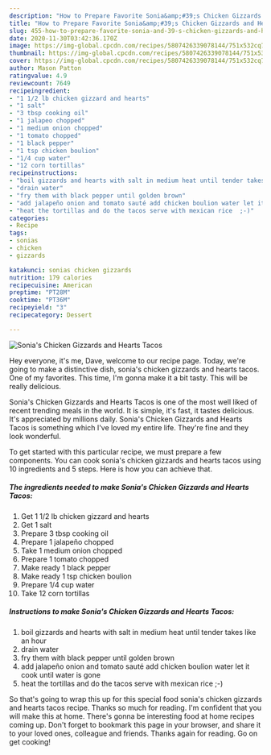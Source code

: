 ```yaml
---
description: "How to Prepare Favorite Sonia&amp;#39;s Chicken Gizzards and Hearts Tacos"
title: "How to Prepare Favorite Sonia&amp;#39;s Chicken Gizzards and Hearts Tacos"
slug: 455-how-to-prepare-favorite-sonia-and-39-s-chicken-gizzards-and-hearts-tacos
date: 2020-11-30T03:42:36.170Z
image: https://img-global.cpcdn.com/recipes/5807426339078144/751x532cq70/sonias-chicken-gizzards-and-hearts-tacos-recipe-main-photo.jpg
thumbnail: https://img-global.cpcdn.com/recipes/5807426339078144/751x532cq70/sonias-chicken-gizzards-and-hearts-tacos-recipe-main-photo.jpg
cover: https://img-global.cpcdn.com/recipes/5807426339078144/751x532cq70/sonias-chicken-gizzards-and-hearts-tacos-recipe-main-photo.jpg
author: Mason Patton
ratingvalue: 4.9
reviewcount: 7649
recipeingredient:
- "1 1/2 lb chicken gizzard and hearts"
- "1 salt"
- "3 tbsp cooking oil"
- "1 jalapeo chopped"
- "1 medium onion chopped"
- "1 tomato chopped"
- "1 black pepper"
- "1 tsp chicken boulion"
- "1/4 cup water"
- "12 corn tortillas"
recipeinstructions:
- "boil gizzards and hearts with salt in medium heat until tender takes like an hour"
- "drain water"
- "fry them with black pepper until golden brown"
- "add jalapeño onion and tomato sauté add chicken boulion water let it cook until water is gone"
- "heat the tortillas and do the tacos serve with mexican rice  ;-)"
categories:
- Recipe
tags:
- sonias
- chicken
- gizzards

katakunci: sonias chicken gizzards 
nutrition: 179 calories
recipecuisine: American
preptime: "PT28M"
cooktime: "PT36M"
recipeyield: "3"
recipecategory: Dessert

---
```



![Sonia&#39;s Chicken Gizzards and Hearts Tacos](https://img-global.cpcdn.com/recipes/5807426339078144/751x532cq70/sonias-chicken-gizzards-and-hearts-tacos-recipe-main-photo.jpg)

Hey everyone, it's me, Dave, welcome to our recipe page. Today, we're going to make a distinctive dish, sonia&#39;s chicken gizzards and hearts tacos. One of my favorites. This time, I'm gonna make it a bit tasty. This will be really delicious.



Sonia&#39;s Chicken Gizzards and Hearts Tacos is one of the most well liked of recent trending meals in the world. It is simple, it's fast, it tastes delicious. It's appreciated by millions daily. Sonia&#39;s Chicken Gizzards and Hearts Tacos is something which I've loved my entire life. They're fine and they look wonderful.


To get started with this particular recipe, we must prepare a few components. You can cook sonia&#39;s chicken gizzards and hearts tacos using 10 ingredients and 5 steps. Here is how you can achieve that.

<!--inarticleads1-->

##### The ingredients needed to make Sonia&#39;s Chicken Gizzards and Hearts Tacos:

1. Get 1 1/2 lb chicken gizzard and hearts
1. Get 1 salt
1. Prepare 3 tbsp cooking oil
1. Prepare 1 jalapeño chopped
1. Take 1 medium onion chopped
1. Prepare 1 tomato chopped
1. Make ready 1 black pepper
1. Make ready 1 tsp chicken boulion
1. Prepare 1/4 cup water
1. Take 12 corn tortillas




<!--inarticleads2-->

##### Instructions to make Sonia&#39;s Chicken Gizzards and Hearts Tacos:

1. boil gizzards and hearts with salt in medium heat until tender takes like an hour
1. drain water
1. fry them with black pepper until golden brown
1. add jalapeño onion and tomato sauté add chicken boulion water let it cook until water is gone
1. heat the tortillas and do the tacos serve with mexican rice  ;-)




So that's going to wrap this up for this special food sonia&#39;s chicken gizzards and hearts tacos recipe. Thanks so much for reading. I'm confident that you will make this at home. There's gonna be interesting food at home recipes coming up. Don't forget to bookmark this page in your browser, and share it to your loved ones, colleague and friends. Thanks again for reading. Go on get cooking!
